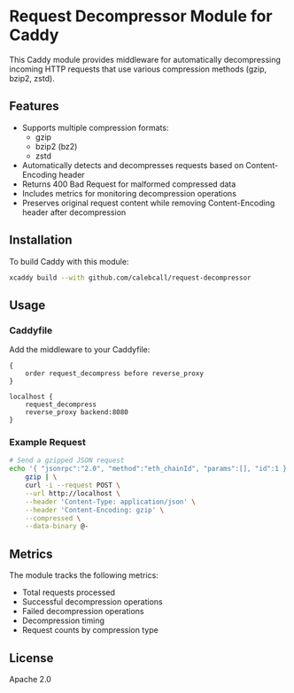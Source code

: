 # Request Decompressor Module for Caddy

This Caddy module provides middleware for automatically decompressing incoming HTTP requests that use various compression methods (gzip, bzip2, zstd).

## Features

- Supports multiple compression formats:
  - gzip
  - bzip2 (bz2)
  - zstd
- Automatically detects and decompresses requests based on Content-Encoding header
- Returns 400 Bad Request for malformed compressed data
- Includes metrics for monitoring decompression operations
- Preserves original request content while removing Content-Encoding header after decompression

## Installation

To build Caddy with this module:

```bash
xcaddy build --with github.com/calebcall/request-decompressor
```

## Usage

### Caddyfile

Add the middleware to your Caddyfile:

```caddyfile
{
    order request_decompress before reverse_proxy
}

localhost {
    request_decompress
    reverse_proxy backend:8080
}
```

### Example Request

```bash
# Send a gzipped JSON request
echo '{ "jsonrpc":"2.0", "method":"eth_chainId", "params":[], "id":1 }' | \
    gzip | \
    curl -i --request POST \
    --url http://localhost \
    --header 'Content-Type: application/json' \
    --header 'Content-Encoding: gzip' \
    --compressed \
    --data-binary @-
```

## Metrics

The module tracks the following metrics:

- Total requests processed
- Successful decompression operations
- Failed decompression operations
- Decompression timing
- Request counts by compression type

## License

Apache 2.0
